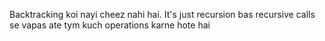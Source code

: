 Backtracking koi nayi cheez nahi hai.
It's just recursion bas recursive calls se vapas ate tym kuch operations karne hote hai